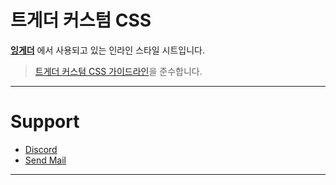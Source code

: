 # 트게더 커스텀 CSS

**[잉게더](http://tgd.kr/nanajam777)** 에서 사용되고 있는 인라인 스타일 시트입니다.   
> [트게더 커스텀 CSS 가이드라인](https://tgd.kr/7103125)을 준수합니다.
---

# Support
- [Discord](https://discord.gg/SQs6Taw)
- <a href="mailto:ingether@hotmail.com">Send Mail</a>
---
